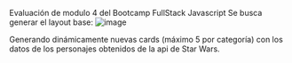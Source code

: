 Evaluación de modulo 4 del Bootcamp FullStack Javascript
Se busca generar el layout base:
![image](https://github.com/user-attachments/assets/0adf0d2b-12f6-4202-b260-e8cfd156b710)

Generando dinámicamente nuevas cards (máximo 5 por categoría) con los datos de los personajes obtenidos de la api de Star Wars.
